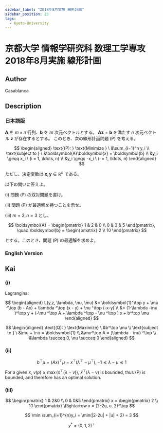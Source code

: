 ```yaml
---
sidebar_label: "2018年8月実施 線形計画"
sidebar_position: 23
tags:
  - Kyoto-University
---
```

# 京都大学 情報学研究科 数理工学専攻 2018年8月実施 線形計画

## **Author**
Casablanca

## **Description**
### 日本語版
$\boldsymbol{A}$ を $m \times n$ 行列、$\boldsymbol{b}$ を $m$ 次元ベクトルとする。
$\boldsymbol{A}\boldsymbol{z} = \boldsymbol{b}$ を満たす $n$ 次元ベクトル $\boldsymbol{z}$ が存在するとする。
このとき、次の線形計画問題 (P) を考える。

$$
\begin{aligned}
\text{(P): } \text{Minimize } \ &\sum_{i=1}^n y_i \\
\text{subject to } \ &\boldsymbol{A}\boldsymbol{x} = \boldsymbol{b} \\
&y_i \geqq x_i \ (i = 1, \ldots, n) \\
&y_i \geqq -x_i \ (i = 1, \ldots, n)
\end{aligned}
$$

ただし、決定変数は $\boldsymbol{x}, \boldsymbol{y} \in \mathbb{R}^n$ である。

以下の問いに答えよ。

(i) 問題 (P) の双対問題を書け。

(ii) 問題 (P) が最適解を持つことを示せ。

(iii) $m = 2, n = 3$ とし、

$$
\boldsymbol{A} = \begin{pmatrix} 1 & 2 & 0 \\ 0 & 0 & 5 \end{pmatrix}, \quad \boldsymbol{b} = \begin{pmatrix} 2 \\ 10 \end{pmatrix}
$$

とする。このとき、問題 (P) の最適解を求めよ。

### English Version


## **Kai**
### (i)
Lagrangina: 

$$ 
\begin{aligned}
L(y,z, \lambda, \nu, \mu) &= \boldsymbol{1}^\top y + \mu ^\top (b - Ax) + \lambda ^\top (x - y) + \nu ^\top (-x-y) \\
&= (1-\lambda -\nu )^\top y + (-\mu ^\top A + \lambda ^\top - \nu ^\top ) x + b^\top \mu 
\end{aligned}
$$

$$
\begin{aligned}
\text{(Q): } \text{Maximize} \ &b^\top \mu \\
\text{subject to } \ &\mu + \nu = \boldsymbol{1} \\
&\mu^\top A = (\lambda - \nu) ^\top \\
&\lambda \succeq 0, \nu \succeq 0
\end{aligned}
$$

### (ii)

$$
b^\top \mu = (Ax)^\top \mu = x^\top(\lambda ^\top - \mu ^\top), -1 \preceq \lambda - \mu \preceq 1
$$

For a given $\widetilde{x}$, $v(p) \geq \max (\widetilde{x}^\top (\lambda - \nu))$,
$\widetilde{x}^\top (\lambda - \nu)$ is bounded, thus (P) is bounded, and therefore has an optimal solution.

### (iii)

$$
\begin{pmatrix}
1 & 2&0 \\
0 & 0&5
\end{pmatrix}
x = \begin{pmatrix} 2 \\ 10 \end{pmatrix}
\Rightarrow
x = (2-2u, u, 2)^\top
$$

$$
\min \sum_{i=1}^{n}y_i = \min(|2-2u| + |u| + 2) = 3
$$

$$
y^* = (0,1,2)^\top
$$
